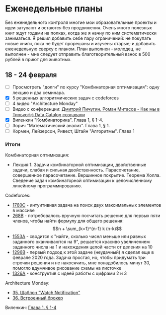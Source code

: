 # Еженедельные планы

Без еженедельного контроля многие мои образовательные проекты и идеи затухают и остаются без продвижения. Очень много полезных книг ждут годами на полках, когда же я начну по ним систематически заниматься. Я решил добавить себе пару ограничений: не покупать новые книги, пока не будет прорешаны и изучены старые; и добавить еженедельную сверху с планом. План выполнен - молодец, не выполнен - мне следует отправить благотворительный взнос в 500 рублей в приют для животных.

## 18 - 24 февраля

- [ ] Просмотреть "долги" по курсу "Комбинаторная оптимизация": одну лекцию и два семинара.
- [X] 5 решенных алгоритмических задач с codeforces
- [ ] 4 видео "Architecture Monday"
- [ ] Видео с конференции: [Дмитрий Пичугин, Роман Митасов - Как мы в Тинькофф Data Catalog создавали](https://www.youtube.com/watch?v=jMATH538qsA&list=PLH-XmS0lSi_zCq4H_OZrXD509X23xwvao&index=92)
- [X] Виленкин "Комбинаторика". Глава 1, § 1-4.
- [ ] Зорич "Математический анализ". Глава 1, § 1.
- [ ] Кормен, Лейзерсон, Ривест, Штайн "Алгоритмы". Глава 1

### Итоги

Комбинаторная оптимизация:

- Лекция 1. Задачи комбинаторной оптимизации, двойственные задачи, слабая и сильная двойственность. Парасочетание, совершенное парасочетание. Вершинное покрытие. Теорема Холла. Сведение задач комбинаторной оптимизации к целочисленному линейному программированию.

Codeforces:

- [1760C](algorithms/codeforces/1760c.py) - интуитивная задача на поиск двух максимальных элементов в массиве
- [268B](algorithms/codeforces/268b.py) - потребовалось вручную посчитать решение для первых пяти членов, чтобы найти формулу для общего решения: $$n + \sum_{k=1}^{n-1} k  (n-k)$$
- [1553A](algorithms/codeforces/1553a.py) - сводится к "найти, сколько чисел меньше или равных заданного оканчиваются на 9", решается красиво увеличением заданного числа на 1 и нахождения целой части от деления на 10
- [1296B](algorithms/codeforces/1296b.py) - первый подход к этой задаче (неудачный) я сделал еще в феврале 2020 года. Задача простая, но, чтобы придумать три строчки решения и не накосячить, мне понадобилось минут 30, помогло вдумчивое рисование схемы на листочке
- [1326A](alogtithms/codeforces/1326a.py) - конструктив с идеей работы с цифрами 2 и 3

Architecture Monday:

- [35. Шаблон "Watch Notification"](Software%20Architecture%20Monday.md#35-watch-notification-pattern)
- [36. Встроенный брокер](Software%20Architecture%20Monday.md#36-embedded-messaging)

Виленкин: [Глава 1. § 1-4](/courses/%D0%92%D0%B8%D0%BB%D0%B5%D0%BD%D0%BA%D0%B8%D0%BD%20%D0%9A%D0%BE%D0%BC%D0%B1%D0%B8%D0%BD%D0%B0%D1%82%D0%BE%D1%80%D0%B8%D0%BA%D0%B0/1.md#-1-4)
